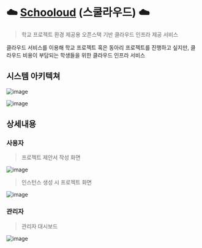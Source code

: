 # ☁️ [Schooloud](http://www.schooloud.cloud) (스쿨라우드) ☁️
> 학교 프로젝트 환경 제공용 오픈스택 기반 클라우드 인프라 제공 서비스

클라우드 서비스를 이용해 학교 프로젝트 혹은 동아리 프로젝트를 진행하고 싶지만, 클라우드 비용이 부담되는 학생들을 위한 클라우드 인프라 서비스

## 시스템 아키텍쳐
![image](https://github.com/schooloud/schooloud_back-end/assets/86493874/4d570787-d4f4-4d5a-969d-52793e475e4d)

![image](https://github.com/schooloud/schooloud_back-end/assets/86493874/4e9d9d07-2c07-41e4-8ee9-455c47988e42)


## 상세내용
### 사용자
> 프로젝트 제안서 작성 화면

![image](https://github.com/schooloud/schooloud_back-end/assets/86493874/f1d8b530-be48-45aa-a583-4fd37964ee3d)


> 인스턴스 생성 시 프로젝트 화면

![image](https://github.com/schooloud/schooloud_back-end/assets/86493874/ea495a80-7db8-4d86-9c71-0f49f8058332)

### 관리자
> 관리자 대시보드

![image](https://github.com/schooloud/schooloud_back-end/assets/86493874/b192706e-62b8-4d81-86b2-9e35fb1f57e9)

